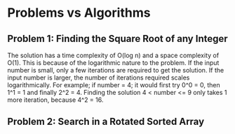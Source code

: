 # Problems vs Algorithms

## Problem 1: Finding the Square Root of any Integer

The solution has a time complexity of O(log n) and a space complexity of O(1).
This is because of the logarithmic nature to the problem. If the input number is small, only a few iterations are required to get the solution. If the input number is larger, the number of iterations required scales logarithmically.
For example; if number = 4; it would first try 0^0 = 0, then 1^1 = 1 and finally 2^2 = 4.
Finding the solution 4 < number <= 9 only takes 1 more iteration, because 4^2 = 16.

<!-- Reasoning behind decisions in the code e.g. why this data structure -->
<!-- Time and space efficiency of solution -->

## Problem 2: Search in a Rotated Sorted Array

